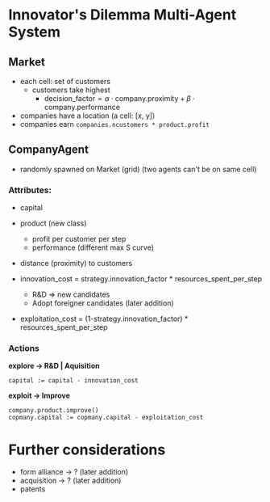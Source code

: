 # Innovator's Dilemma Multi-Agent System

## Market

- each cell: set of customers
    - customers take highest 
        - $\text{decision\_factor} = \alpha\cdot \text{company.proximity} + \beta\cdot \text{company.performance}$
- companies have a location (a cell: [x, y])
- companies earn `companies.ncustomers * product.profit`

## CompanyAgent
- randomly spawned on Market (grid) (two agents can't be on same cell)
### Attributes:
- capital
- product (new class)
    - profit per customer per step
    - performance (different max S curve)
- distance (proximity) to customers

- innovation_cost = strategy.innovation_factor * resources_spent_per_step
    - R&D => new candidates
    - Adopt foreigner candidates (later addition)
- exploitation_cost = (1-strategy.innovation_factor) * resources_spent_per_step

### Actions

**explore -> R&D | Aquisition**
```
capital := capital - innovation_cost
```
**exploit -> Improve**
```
company.product.improve()
copmany.capital := copmany.capital - exploitation_cost
```

# Further considerations
- form alliance -> ? (later addition)
- acquisition -> ? (later addition)
- patents

